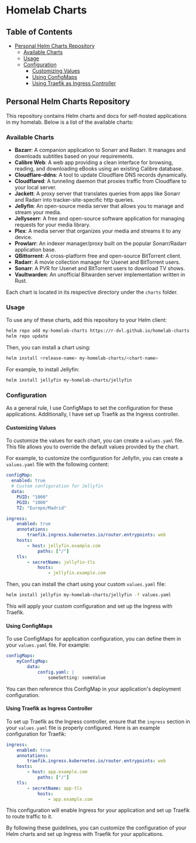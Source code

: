# Homelab Charts
## Table of Contents

- [Personal Helm Charts Repository](#personal-helm-charts-repository)
    - [Available Charts](#available-charts)
    - [Usage](#usage)
    - [Configuration](#configuration)
        - [Customizing Values](#customizing-values)
        - [Using ConfigMaps](#using-configmaps)
        - [Using Traefik as Ingress Controller](#using-traefik-as-ingress-controller)

## Personal Helm Charts Repository

This repository contains Helm charts and docs for self-hosted applications in my homelab. Below is a list of the available charts:

### Available Charts

- **Bazarr**: A companion application to Sonarr and Radarr. It manages and downloads subtitles based on your requirements.
- **Calibre Web**: A web app providing a clean interface for browsing, reading, and downloading eBooks using an existing Calibre database.
- **Cloudflare-ddns**: A tool to update Cloudflare DNS records dynamically.
- **Cloudflared**: A tunneling daemon that proxies traffic from Cloudflare to your local server.
- **Jackett**: A proxy server that translates queries from apps like Sonarr and Radarr into tracker-site-specific http queries.
- **Jellyfin**: An open-source media server that allows you to manage and stream your media.
- **Jellyseerr**: A free and open-source software application for managing requests for your media library.
- **Plex**: A media server that organizes your media and streams it to any device.
- **Prowlarr**: An indexer manager/proxy built on the popular Sonarr/Radarr application base.
- **QBittorrent**: A cross-platform free and open-source BitTorrent client.
- **Radarr**: A movie collection manager for Usenet and BitTorrent users.
- **Sonarr**: A PVR for Usenet and BitTorrent users to download TV shows.
- **Vaultwarden**: An unofficial Bitwarden server implementation written in Rust.

Each chart is located in its respective directory under the `charts` folder.

### Usage

To use any of these charts, add this repository to your Helm client:

```sh
helm repo add my-homelab-charts https://r-dvl.github.io/homelab-charts
helm repo update
```

Then, you can install a chart using:

```sh
helm install <release-name> my-homelab-charts/<chart-name>
```

For example, to install Jellyfin:

```sh
helm install jellyfin my-homelab-charts/jellyfin
```

### Configuration

As a general rule, I use ConfigMaps to set the configuration for these applications. Additionally, I have set up Traefik as the Ingress controller.

#### Customizing Values

To customize the values for each chart, you can create a `values.yaml` file. This file allows you to override the default values provided by the chart.

For example, to customize the configuration for Jellyfin, you can create a `values.yaml` file with the following content:

```yaml
configMap:
  enabled: true
  # Custom configuration for Jellyfin
  data:
    PUID: "1000"
    PGID: "1000"
    TZ: "Europe/Madrid"

ingress:
    enabled: true
    annotations:
        traefik.ingress.kubernetes.io/router.entrypoints: web
    hosts:
        - host: jellyfin.example.com
            paths: ["/"]
    tls:
        - secretName: jellyfin-tls
            hosts:
                - jellyfin.example.com
```

Then, you can install the chart using your custom `values.yaml` file:

```sh
helm install jellyfin my-homelab-charts/jellyfin -f values.yaml
```

This will apply your custom configuration and set up the Ingress with Traefik.

#### Using ConfigMaps

To use ConfigMaps for application configuration, you can define them in your `values.yaml` file. For example:

```yaml
configMaps:
    myConfigMap:
        data:
            config.yaml: |
                someSetting: someValue
```

You can then reference this ConfigMap in your application's deployment configuration.

#### Using Traefik as Ingress Controller

To set up Traefik as the Ingress controller, ensure that the `ingress` section in your `values.yaml` file is properly configured. Here is an example configuration for Traefik:

```yaml
ingress:
    enabled: true
    annotations:
        traefik.ingress.kubernetes.io/router.entrypoints: web
    hosts:
        - host: app.example.com
            paths: ["/"]
    tls:
        - secretName: app-tls
            hosts:
                - app.example.com
```

This configuration will enable Ingress for your application and set up Traefik to route traffic to it.

By following these guidelines, you can customize the configuration of your Helm charts and set up Ingress with Traefik for your applications.
